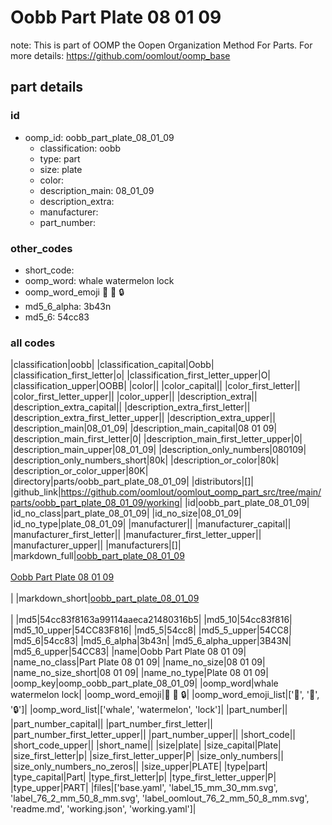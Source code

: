 # Oobb Part Plate 08 01 09  

note: This is part of OOMP the Oopen Organization Method For Parts. For more details: https://github.com/oomlout/oomp_base

##  part details





### id
* oomp_id: oobb_part_plate_08_01_09
  * classification: oobb
  * type: part
  * size: plate
  * color: 
  * description_main: 08_01_09
  * description_extra: 
  * manufacturer: 
  * part_number: 

### other_codes
* short_code: 
* oomp_word: whale watermelon lock
* oomp_word_emoji :whale: :watermelon: :lock:
* md5_6_alpha: 3b43n
* md5_6: 54cc83

### all codes 
|classification|oobb|
|classification_capital|Oobb|
|classification_first_letter|o|
|classification_first_letter_upper|O|
|classification_upper|OOBB|
|color||
|color_capital||
|color_first_letter||
|color_first_letter_upper||
|color_upper||
|description_extra||
|description_extra_capital||
|description_extra_first_letter||
|description_extra_first_letter_upper||
|description_extra_upper||
|description_main|08_01_09|
|description_main_capital|08 01 09|
|description_main_first_letter|0|
|description_main_first_letter_upper|0|
|description_main_upper|08_01_09|
|description_only_numbers|080109|
|description_only_numbers_short|80k|
|description_or_color|80k|
|description_or_color_upper|80K|
|directory|parts/oobb_part_plate_08_01_09|
|distributors|[]|
|github_link|https://github.com/oomlout/oomlout_oomp_part_src/tree/main/parts/oobb_part_plate_08_01_09/working|
|id|oobb_part_plate_08_01_09|
|id_no_class|part_plate_08_01_09|
|id_no_size|08_01_09|
|id_no_type|plate_08_01_09|
|manufacturer||
|manufacturer_capital||
|manufacturer_first_letter||
|manufacturer_first_letter_upper||
|manufacturer_upper||
|manufacturers|[]|
|markdown_full|[oobb_part_plate_08_01_09](https://github.com/oomlout/oomlout_oomp_part_src/tree/main/parts/oobb_part_plate_08_01_09/working)<br>[](https://github.com/oomlout/oomlout_oomp_part_src/tree/main/parts/oobb_part_plate_08_01_09/working)<br>[Oobb Part Plate 08 01 09](https://github.com/oomlout/oomlout_oomp_part_src/tree/main/parts/oobb_part_plate_08_01_09/working)<br><br>|
|markdown_short|[oobb_part_plate_08_01_09](https://github.com/oomlout/oomlout_oomp_part_src/tree/main/parts/oobb_part_plate_08_01_09/working)<br><br>|
|md5|54cc83f8163a99114aaeca21480316b5|
|md5_10|54cc83f816|
|md5_10_upper|54CC83F816|
|md5_5|54cc8|
|md5_5_upper|54CC8|
|md5_6|54cc83|
|md5_6_alpha|3b43n|
|md5_6_alpha_upper|3B43N|
|md5_6_upper|54CC83|
|name|Oobb Part Plate 08 01 09|
|name_no_class|Part Plate 08 01 09|
|name_no_size|08 01 09|
|name_no_size_short|08 01 09|
|name_no_type|Plate 08 01 09|
|oomp_key|oomp_oobb_part_plate_08_01_09|
|oomp_word|whale watermelon lock|
|oomp_word_emoji|:whale: :watermelon: :lock:|
|oomp_word_emoji_list|[':whale:', ':watermelon:', ':lock:']|
|oomp_word_list|['whale', 'watermelon', 'lock']|
|part_number||
|part_number_capital||
|part_number_first_letter||
|part_number_first_letter_upper||
|part_number_upper||
|short_code||
|short_code_upper||
|short_name||
|size|plate|
|size_capital|Plate|
|size_first_letter|p|
|size_first_letter_upper|P|
|size_only_numbers||
|size_only_numbers_no_zeros||
|size_upper|PLATE|
|type|part|
|type_capital|Part|
|type_first_letter|p|
|type_first_letter_upper|P|
|type_upper|PART|
|files|['base.yaml', 'label_15_mm_30_mm.svg', 'label_76_2_mm_50_8_mm.svg', 'label_oomlout_76_2_mm_50_8_mm.svg', 'readme.md', 'working.json', 'working.yaml']|

